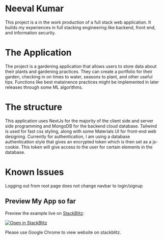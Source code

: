 # Neeval Kumar

This project is a in the work production of a full stack web application. It builds my experiences in full stacking engineering like backend, front end, and information security.

# The Application

The project is a gardening application that allows users to store data about their plants and gardening practices. They can create a portfolio for their garden, checking in on times to water, seasons to plant, and other useful tips. Functions like best matainence practices might be implemented in later releases through some ML algorithms.

<h1> The structure   </h1>

<p> This application uses NextJs for the majority of the client side and server side programming and MongoDB for the backend cloud database. Tailwind is used for fast css styling, along with some Materials UI for front-end web designing. Currently for authentication, I am using a database authentication style that gives an encrypted token which is then set as a js-cookie. This token will give access to the user for certain elements in the database.

# Known Issues

Logging out from root page does not change navbar to login/signup

## Preview My App so far

Preview the example live on [StackBlitz]():

[![Open in StackBlitz](https://developer.stackblitz.com/img/open_in_stackblitz.svg)](https://stackblitz.com/github/Neev1108/Gardenly)

Please use Google Chrome to view website on stackblitz.
